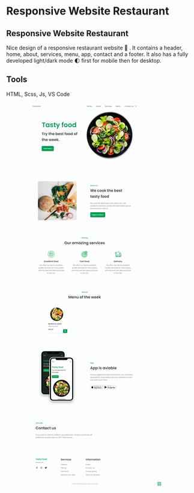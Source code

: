 # Responsive Website Restaurant
## Responsive Website Restaurant
Nice design of a responsive restaurant website 🥗 . It contains a header, home, about, services, menu, app, contact and a footer. It also has a fully developed light/dark mode 🌓 first for mobile then for desktop.

## Tools
HTML, Scss, Js, VS Code


![Screenshot](assets/img/page_preview.jpg)

